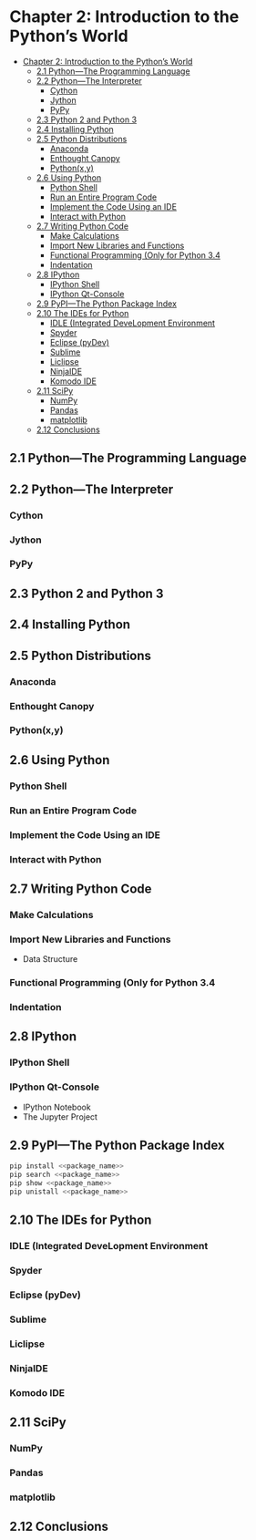 
# Chapter 2: Introduction to the Python’s World
<!-- toc orderedList:0 depthFrom:1 depthTo:6 -->

* [Chapter 2: Introduction to the Python’s World](#chapter-2-introduction-to-the-pythons-world)
  * [2.1 Python—The Programming Language](#21-pythonthe-programming-language)
  * [2.2 Python—The Interpreter](#22-pythonthe-interpreter)
    * [Cython](#cython)
    * [Jython](#jython)
    * [PyPy](#pypy)
  * [2.3 Python 2 and Python 3](#23-python-2-and-python-3)
  * [2.4 Installing Python](#24-installing-python)
  * [2.5 Python Distributions](#25-python-distributions)
    * [Anaconda](#anaconda)
    * [Enthought Canopy](#enthought-canopy)
    * [Python(x,y)](#pythonxy)
  * [2.6 Using Python](#26-using-python)
    * [Python Shell](#python-shell)
    * [Run an Entire Program Code](#run-an-entire-program-code)
    * [Implement the Code Using an IDE](#implement-the-code-using-an-ide)
    * [Interact with Python](#interact-with-python)
  * [2.7 Writing Python Code](#27-writing-python-code)
    * [Make Calculations](#make-calculations)
    * [Import New Libraries and Functions](#import-new-libraries-and-functions)
    * [Functional Programming (Only for Python 3.4](#functional-programming-only-for-python-34)
    * [Indentation](#indentation)
  * [2.8 IPython](#28-ipython)
    * [IPython Shell](#ipython-shell)
    * [IPython Qt-Console](#ipython-qt-console)
  * [2.9 PyPI—The Python Package Index](#29-pypithe-python-package-index)
  * [2.10 The IDEs for Python](#210-the-ides-for-python)
    * [IDLE (Integrated DeveLopment Environment](#idle-integrated-development-environment)
    * [Spyder](#spyder)
    * [Eclipse (pyDev)](#eclipse-pydev)
    * [Sublime](#sublime)
    * [Liclipse](#liclipse)
    * [NinjaIDE](#ninjaide)
    * [Komodo IDE](#komodo-ide)
  * [2.11 SciPy](#211-scipy)
    * [NumPy](#numpy)
    * [Pandas](#pandas)
    * [matplotlib](#matplotlib)
  * [2.12 Conclusions](#212-conclusions)

<!-- tocstop -->



## 2.1 Python—The Programming Language
## 2.2 Python—The Interpreter
### Cython
### Jython
### PyPy
## 2.3 Python 2 and Python 3
## 2.4 Installing Python
## 2.5 Python Distributions
### Anaconda
### Enthought Canopy
### Python(x,y)
## 2.6 Using Python
### Python Shell
### Run an Entire Program Code
### Implement the Code Using an IDE
### Interact with Python
## 2.7 Writing Python Code
### Make Calculations
### Import New Libraries and Functions
* Data Structure

### Functional Programming (Only for Python 3.4
### Indentation
## 2.8 IPython
### IPython Shell
### IPython Qt-Console
* IPython Notebook
* The Jupyter Project

## 2.9 PyPI—The Python Package Index


```python
pip install <<package_name>>
pip search <<package_name>>
pip show <<package_name>>
pip unistall <<package_name>>
```

## 2.10 The IDEs for Python

### IDLE (Integrated DeveLopment Environment

### Spyder

### Eclipse (pyDev)

### Sublime

### Liclipse

### NinjaIDE

### Komodo IDE

## 2.11 SciPy

### NumPy

### Pandas

### matplotlib

## 2.12 Conclusions


```python

```
